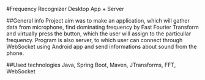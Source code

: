 #Frequency Recognizer Desktop App + Server 

##General info
Project aim was to make an application, which will gather data from microphone, find dominating frequency by Fast Fourier Transform and virtually press the button, which the user will assign to the particullar frequency. Program is also server, to which user can connect through WebSocket using Android app and send informations about sound from the phone.

##Used technologies
Java, Spring Boot, Maven, JTransforms, FFT, WebSocket
